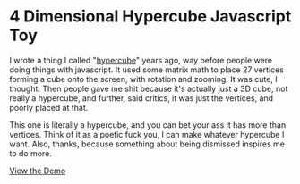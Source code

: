 4 Dimensional Hypercube Javascript Toy
===========

I wrote a thing I called "[hypercube](https://github.com/PeteMichaud/hypercube)" years ago, way before people were doing
things with javascript. It used some matrix math to place 27 vertices forming a cube onto the screen,
with rotation and zooming. It was cute, I thought. Then people gave me shit because it's actually just a 3D cube, not
really a hypercube, and further, said critics, it was just the vertices, and poorly placed at that.

This one is literally a hypercube, and you can bet your ass it has more than vertices. Think of it as a poetic fuck you,
I can make whatever hypercube I want. Also, thanks, because something about being dismissed inspires me to do more.

[View the Demo](http://petemichaud.github.com/4dhypercube)